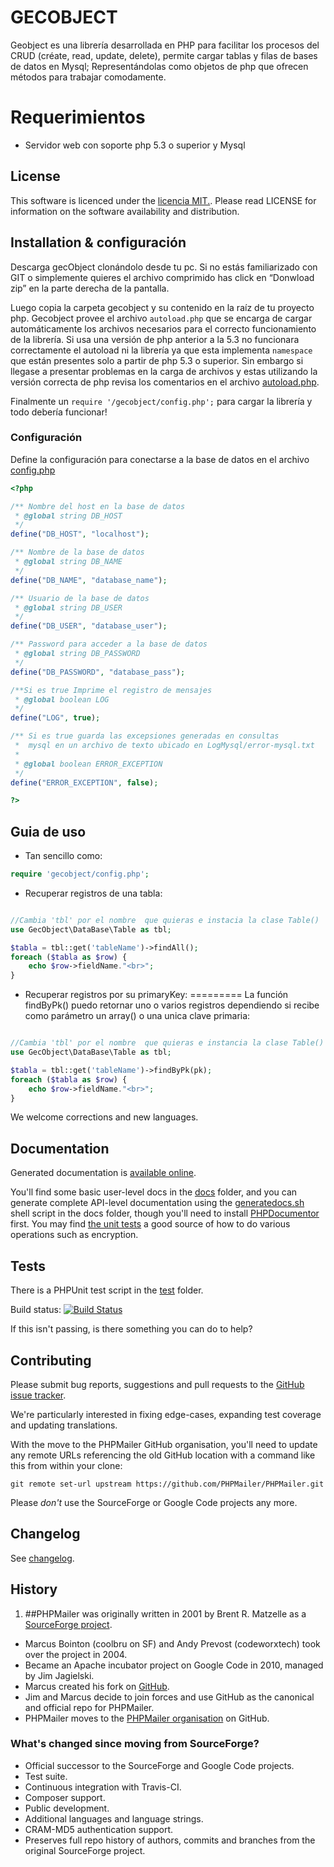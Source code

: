 # GECOBJECT

Geobject es una  librería desarrollada en PHP para facilitar los procesos del CRUD (créate, read, update, delete), permite cargar tablas y filas de bases de datos en  Mysql; Representándolas como objetos de php que ofrecen métodos para trabajar comodamente.

Requerimientos
=========

- Servidor web con soporte php 5.3 o superior y Mysql

## License

This software is licenced under the [ licencia MIT.](http://opensource.org/licenses/MIT). Please read LICENSE for information on the
software availability and distribution.

## Installation & configuración 

Descarga gecObject clonándolo  desde tu pc. Si no estás familiarizado con GIT o simplemente quieres el archivo comprimido has click en “Donwload zip” en la parte derecha de la pantalla.

Luego copia la carpeta gecobject y su contenido en la raíz de tu proyecto php. 
Gecobject provee el archivo  ` autoload.php ` que se encarga de cargar automáticamente los archivos necesarios para el  correcto funcionamiento de la librería. Si usa una versión de php anterior a la 5.3 no funcionara correctamente el autoload ni la librería ya que esta implementa ` namespace ` que están presentes solo a partir de php 5.3 o superior. Sin embargo si llegase a presentar problemas en la carga de archivos y estas utilizando la versión correcta de php revisa los comentarios en el archivo [autoload.php](https://github.com/gecoreto/gecobject/blob/master/autoload.php).

Finalmente un `require '/gecobject/config.php';` para cargar la librería y todo debería funcionar!

### Configuración

Define la configuración para conectarse a la base de datos en el archivo  [config.php](config.php)

```php
<?php

/** Nombre del host en la base de datos 
 * @global string DB_HOST
 */
define("DB_HOST", "localhost");

/** Nombre de la base de datos 
 * @global string DB_NAME
 */
define("DB_NAME", "database_name");

/** Usuario de la base de datos 
 * @global string DB_USER
 */
define("DB_USER", "database_user");

/** Password para acceder a la base de datos 
 * @global string DB_PASSWORD
 */
define("DB_PASSWORD", "database_pass");

/**Si es true Imprime el registro de mensajes
 * @global boolean LOG
 */
define("LOG", true);

/** Si es true guarda las excepsiones generadas en consultas
 *  mysql en un archivo de texto ubicado en LogMysql/error-mysql.txt
 * 
 * @global boolean ERROR_EXCEPTION
 */
define("ERROR_EXCEPTION", false);

?>
```

## Guia de uso
- Tan sencillo como:
```php
require 'gecobject/config.php';
```
- Recuperar registros de una tabla:
```php

//Cambia 'tbl' por el nombre  que quieras e instacia la clase Table()
use GecObject\DataBase\Table as tbl;

$tabla = tbl::get('tableName')->findAll();
foreach ($tabla as $row) {
    echo $row->fieldName."<br>";
}
```
- Recuperar registros por su primaryKey:
=========
La función findByPk() puedo retornar uno o varios registros dependiendo si recibe como parámetro un array() o una unica clave primaria:
```php

//Cambia 'tbl' por el nombre  que quieras e instancia la clase Table()
use GecObject\DataBase\Table as tbl;

$tabla = tbl::get('tableName')->findByPk(pk);
foreach ($tabla as $row) {
    echo $row->fieldName."<br>";
}
```

We welcome corrections and new languages.

## Documentation

Generated documentation is [available online](http://phpmailer.github.io/PHPMailer/).

You'll find some basic user-level docs in the [docs](docs/) folder, and you can generate complete API-level documentation using the [generatedocs.sh](docs/generatedocs.sh) shell script in the docs folder, though you'll need to install [PHPDocumentor](http://www.phpdoc.org) first. You may find [the unit tests](test/phpmailerTest.php) a good source of how to do various operations such as encryption.

## Tests

There is a PHPUnit test script in the [test](test/) folder.

Build status: [![Build Status](https://travis-ci.org/PHPMailer/PHPMailer.png)](https://travis-ci.org/PHPMailer/PHPMailer)

If this isn't passing, is there something you can do to help?

## Contributing

Please submit bug reports, suggestions and pull requests to the [GitHub issue tracker](https://github.com/PHPMailer/PHPMailer/issues).

We're particularly interested in fixing edge-cases, expanding test coverage and updating translations.

With the move to the PHPMailer GitHub organisation, you'll need to update any remote URLs referencing the old GitHub location with a command like this from within your clone:

`git remote set-url upstream https://github.com/PHPMailer/PHPMailer.git`

Please *don't* use the SourceForge or Google Code projects any more.

## Changelog

See [changelog](changelog.md).

## History
1. ##PHPMailer was originally written in 2001 by Brent R. Matzelle as a [SourceForge project](http://sourceforge.net/projects/phpmailer/).
- Marcus Bointon (coolbru on SF) and Andy Prevost (codeworxtech) took over the project in 2004.
- Became an Apache incubator project on Google Code in 2010, managed by Jim Jagielski.
- Marcus created his fork on [GitHub](https://github.com/Synchro/PHPMailer).
- Jim and Marcus decide to join forces and use GitHub as the canonical and official repo for PHPMailer.
- PHPMailer moves to the [PHPMailer organisation](https://github.com/PHPMailer) on GitHub.

### What's changed since moving from SourceForge?
- Official successor to the SourceForge and Google Code projects.
- Test suite.
- Continuous integration with Travis-CI.
- Composer support.
- Public development.
- Additional languages and language strings.
- CRAM-MD5 authentication support.
- Preserves full repo history of authors, commits and branches from the original SourceForge project.


